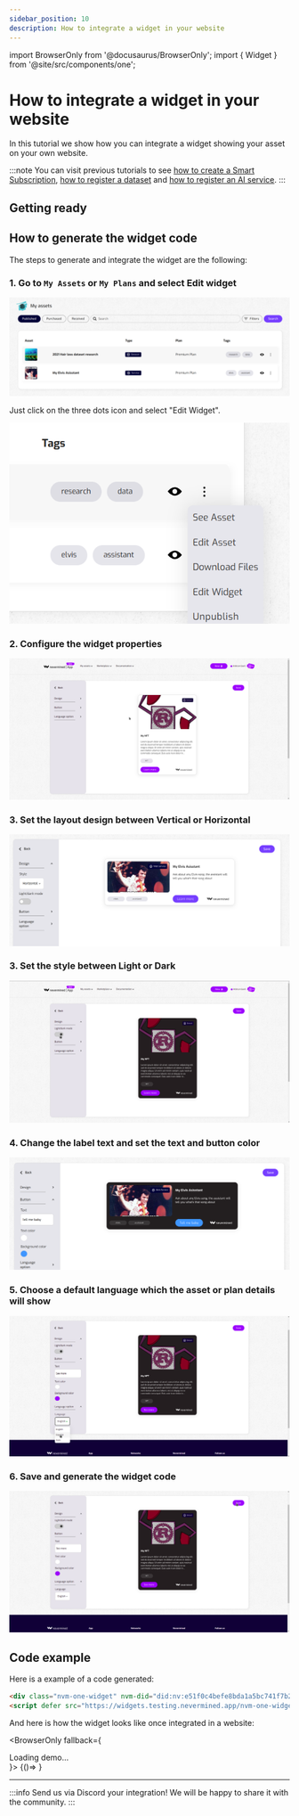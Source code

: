 ```yaml
---
sidebar_position: 10
description: How to integrate a widget in your website
---
```


import BrowserOnly from '@docusaurus/BrowserOnly';
import { Widget } from '@site/src/components/one';

# How to integrate a widget in your website

In this tutorial we show how you can integrate a widget showing your asset on your own website.

:::note
You can visit previous tutorials to see [how to create a Smart Subscription](create-subscription), [how to register a dataset](register-file-asset) and [how to register an AI service](register-webservice).
:::

## Getting ready

## How to generate the widget code

The steps to generate and integrate the widget are the following:

### 1. Go to `My Assets` or `My Plans` and select Edit widget

<p align="center"><img src="/images/tutorials/05-06-My-assets.png" width="600"/></p>

Just click on the three dots icon and select "Edit Widget".

<p align="center"><img src="/images/tutorials/builders/assets-published-options.png" width="600"/></p>

### 2. Configure the widget properties

![Config Widget](/images/tutorials/widget/widget_config_sceen.png)

### 3. Set the layout design between Vertical or Horizontal

![Layout design](/images/tutorials/widget/widget_layout_horizontal.png)

### 3. Set the style between Light or Dark

![Layout design](/images/tutorials/widget/edit_theme.png)

### 4. Change the label text and set the text and button color

![Button Config](/images/tutorials/widget/widget_change_color.png)

### 5. Choose a default language which the asset or plan details will show

![Select Language](/images/tutorials/widget/select_lang.png)

### 6. Save and generate the widget code

![Save the code](/images/tutorials/widget/save_config.png)

## Code example

Here is a example of a code generated:

```html
<div class="nvm-one-widget" nvm-did="did:nv:e51f0c4befe8bda1a5bc741f7b2cef2389a935119c5f9d06ecf0d0670659403f" nvm-wid="wid-801506b6-8936-4261-b183-43005b2e4352" nvm-cta-text="Tell me baby" nvm-cta-bg-color="#3e95ff" nvm-theme="dark" nvm-layout="horizontal"></div>
<script defer src="https://widgets.testing.nevermined.app/nvm-one-widget-loader.js"></script>
```

And here is how the widget looks like once integrated in a website:

<BrowserOnly fallback={<div>Loading demo...</div>}>
  {()=> <Widget/>}
</BrowserOnly>

---

:::info
Send us via Discord your integration! We will be happy to share it with the community.
:::